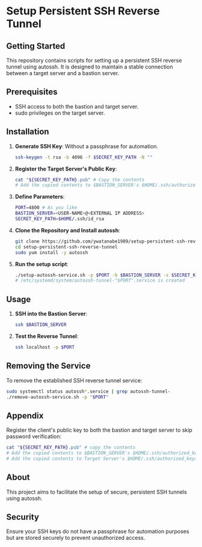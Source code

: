# Setup Persistent SSH Reverse Tunnel

## Getting Started

This repository contains scripts for setting up a persistent SSH reverse tunnel using autossh. It is designed to maintain a stable connection between a target server and a bastion server.

## Prerequisites

- SSH access to both the bastion and target server.
- sudo privileges on the target server.

## Installation

1. **Generate SSH Key**: Without a passphrase for automation.

   ```bash
   ssh-keygen -t rsa -b 4096 -f $SECRET_KEY_PATH -N ""
   ```

2. **Register the Target Server's Public Key**:

   ```bash
   cat "${SECRET_KEY_PATH}.pub" # Copy the contents
   # Add the copied contents to $BASTION_SERVER's $HOME/.ssh/authorized_keys
   ```

3. **Define Parameters**:

   ```bash
   PORT=4800 # As you like
   BASTION_SERVER=<USER-NAME>@<EXTERNAL IP ADDRESS>
   SECRET_KEY_PATH=$HOME/.ssh/id_rsa
   ```

4. **Clone the Repository and Install autossh**:

   ```bash
   git clone https://github.com/ywatanabe1989/setup-persistent-ssh-reverse-tunnel.git
   cd setup-persistent-ssh-reverse-tunnel
   sudo yum install -y autossh
   ```

4. **Run the setup script**:
   ```bash
   ./setup-autossh-service.sh -p $PORT -b $BASTION_SERVER -s $SECRET_KEY_PATH
   # /etc/systemd/system/autossh-tunnel-"$PORT".service is created
   ```


## Usage

1. **SSH into the Bastion Server**:

   ```bash
   ssh $BASTION_SERVER
   ```

2. **Test the Reverse Tunnel**:

   ```bash
   ssh localhost -p $PORT
   ```

## Removing the Service

To remove the established SSH reverse tunnel service:

```bash
sudo systemctl status autossh*.service | grep autossh-tunnel-
./remove-autossh-service.sh -p "$PORT"
```

## Appendix

Register the client's public key to both the bastion and target server to skip password verification:

```bash
cat "${SECRET_KEY_PATH}.pub" # copy the contents
# Add the copied contents to $BASTION_SERVER's $HOME/.ssh/authorized_keys
# Add the copied contents to Target Server's $HOME/.ssh/authorized_keys
```

## About

This project aims to facilitate the setup of secure, persistent SSH tunnels using autossh.

## Security

Ensure your SSH keys do not have a passphrase for automation purposes but are stored securely to prevent unauthorized access.

<!-- ## Installation
 !-- 
 !-- 1. **Generate SSH Key**: Without a passphrase for automation.
 !--    ```bash
 !--    ssh-keygen -t rsa -b 4096 -f $SECRET_KEY_PATH -N ""# setup-persistent-ssh-reverse-tunnel
 !-- 
 !-- ## On the target server
 !-- 
 !-- 1. Generate SSH key without a passphrase:
 !--    ```bash
 !--    ssh-keygen -t rsa -b 4096 -f $SECRET_KEY_PATH -N ""
 !--    ```
 !-- 
 !-- 2. Register the target srever's public key to the bastion server
 !--    ```bash
 !--    cat "${SECRET_KEY_PATH}.pub" # copy the contents
 !--    # Add the copied contents to $BASTION_SERVER's $HOME/.ssh/authorized_keys
 !--    ```
 !-- 
 !-- 2. Define parameters:
 !--    ```bash
 !--    PORT=4800 # As you like
 !--    BASTION_SERVER=<USER-NAME>@<EXTERNAL IP ADDRESS> # ywatanabe@xx.xx.xx.xx
 !--    SECRET_KEY_PATH=$HOME/.ssh/id_rsa
 !--    ```
 !-- 
 !-- 3. Clone the repository and install autossh:
 !--    ```bash
 !--    git clone https://github.com/ywatanabe1989/setup-persistent-ssh-reverse-tunnel.git
 !--    cd setup-persistent-ssh-reverse-tunnel
 !--    sudo yum install -y autossh
 !--    ```
 !-- 
 !-- 4. Setup the reverse tunnel:
 !--    ```bash
 !--    ./setup-autossh-service.sh -p $PORT -b $BASTION_SERVER -s $SECRET_KEY_PATH
 !--    # /etc/systemd/system/autossh-tunnel-"$PORT".service is created
 !--    ```
 !--    
 !-- 5. SSH into the bastion server:
 !--    ```bash
 !--    ssh $BASTION_SERVER
 !--    ```
 !-- 
 !-- 6. Test the reverse tunnel:
 !--    ```bash
 !--    PORT=4800 # The designated value
 !--    ssh localhost -p $PORT
 !--    ```
 !-- 
 !-- 7. Remove the service
 !-- 
 !-- ``` bash
 !-- sudo systemctl status autossh*.service | grep autossh-tunnel-
 !-- ./remove-autossh-service.sh -p "$PORT"
 !-- ```
 !-- 
 !-- 
 !-- 
 !-- ## Appendics
 !-- 1. Register the client's public key to both the bastion server and the target server to skip password verification step:
 !--    ```bash
 !--    cat "${SECRET_KEY_PATH}.pub" # copy the contents
 !--    # Add the copied contents to $BASTION_SERVER's $HOME/.ssh/authorized_keys
 !--    # Add the copied contents to Target Server's $HOME/.ssh/authorized_keys
 !--    ``` -->
